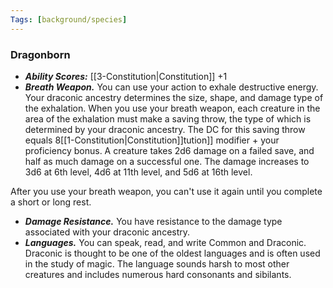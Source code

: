 ```yaml
---
Tags: [background/species]
---
```


### Dragonborn
- ***Ability Scores:*** [[3-Constitution|Constitution]] +1
- ***Breath Weapon.*** You can use your action to exhale destructive energy. Your draconic ancestry determines the size, shape, and damage type of the exhalation.
When you use your breath weapon, each creature in the area of the exhalation must make a saving throw, the type of which is determined by your draconic ancestry. The DC for this saving throw equals 8[[1-Constitution|Constitution]]tution]] modifier + your proficiency bonus. A creature takes 2d6 damage on a failed save, and half as much damage on a successful one. The damage increases to 3d6 at 6th level, 4d6 at 11th level, and 5d6 at 16th level.

After you use your breath weapon, you can't use it again until you complete a short or long rest.

- ***Damage Resistance.*** You have resistance to the damage type associated with your draconic ancestry.
- ***Languages.*** You can speak, read, and write Common and Draconic. Draconic is thought to be one of the oldest languages and is often used in the study of magic. The language sounds harsh to most other creatures and includes numerous hard consonants and sibilants.